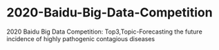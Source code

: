 # 2020-Baidu-Big-Data-Competition
2020 Baidu Big Data Competition: Top3,Topic-Forecasting the future incidence of highly pathogenic contagious diseases

